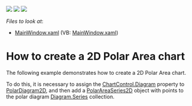 <!-- default badges list -->
![](https://img.shields.io/endpoint?url=https://codecentral.devexpress.com/api/v1/VersionRange/128569119/12.1.5%2B)
[![](https://img.shields.io/badge/Open_in_DevExpress_Support_Center-FF7200?style=flat-square&logo=DevExpress&logoColor=white)](https://supportcenter.devexpress.com/ticket/details/E4169)
[![](https://img.shields.io/badge/📖_How_to_use_DevExpress_Examples-e9f6fc?style=flat-square)](https://docs.devexpress.com/GeneralInformation/403183)
<!-- default badges end -->
<!-- default file list -->
*Files to look at*:

* [MainWindow.xaml](./CS/PolarAreaSeries2D/MainWindow.xaml) (VB: [MainWindow.xaml](./VB/PolarAreaSeries2D/MainWindow.xaml))
<!-- default file list end -->
# How to create a 2D Polar Area chart


<p>The following example demonstrates how to create a 2D Polar Area chart.</p><p>To do this, it is necessary to assign the <a href="http://help.devexpress.com/#WPF/clsDevExpressXpfChartsDiagramtopic"><u>ChartControl.Diagram</u></a>  property to <a href="http://help.devexpress.com/#WPF/clsDevExpressXpfChartsPolarDiagram2Dtopic"><u>PolarDiagram2D</u></a>,  and then add a  <a href="http://help.devexpress.com/#WPF/clsDevExpressXpfChartsPolarAreaSeries2Dtopic"><u>PolarAreaSeries2D</u></a> object with points to the polar diagram  <a href="http://help.devexpress.com/#WPF/DevExpressXpfChartsDiagram_Seriestopic"><u>Diagram.Series</u></a>  collection. </p><br />
<br />


<br/>


